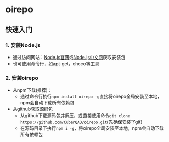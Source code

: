 # oirepo
## 快速入门
### 1. 安装Node.js
- 通过访问网站：[Node.js官网](https://nodejs.org/en/download)或[Node.js中文网](https://nodejs.cn/download/)获取安装包
- 也可使用命令行，如apt-get，choco等工具
### 2. 安装oirepo
- 从npm下载(推荐)：
  - 通过命令行执行`npm install oirepo -g`直接将oirepo全局安装至本地，npm会自动下载所有依赖包
- 从github获取源码包
  - 从github下载源码包并解压，或直接使用命令`git clone https://github.com/CuberQAQ/oirepo.git`(先确保安装了git)
  - 在源码目录下执行`npm i -g`，将oirepo全局安装至本地，npm会自动下载所有依赖包
